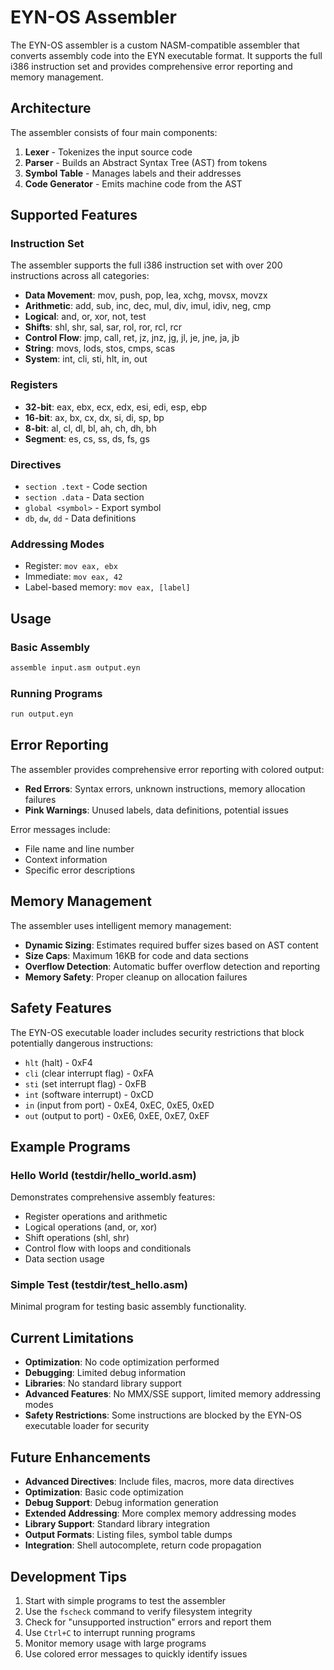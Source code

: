 # EYN-OS Assembler

The EYN-OS assembler is a custom NASM-compatible assembler that converts assembly code into the EYN executable format. It supports the full i386 instruction set and provides comprehensive error reporting and memory management.

## Architecture

The assembler consists of four main components:

1. **Lexer** - Tokenizes the input source code
2. **Parser** - Builds an Abstract Syntax Tree (AST) from tokens
3. **Symbol Table** - Manages labels and their addresses
4. **Code Generator** - Emits machine code from the AST

## Supported Features

### Instruction Set
The assembler supports the full i386 instruction set with over 200 instructions across all categories:

- **Data Movement**: mov, push, pop, lea, xchg, movsx, movzx
- **Arithmetic**: add, sub, inc, dec, mul, div, imul, idiv, neg, cmp
- **Logical**: and, or, xor, not, test
- **Shifts**: shl, shr, sal, sar, rol, ror, rcl, rcr
- **Control Flow**: jmp, call, ret, jz, jnz, jg, jl, je, jne, ja, jb
- **String**: movs, lods, stos, cmps, scas
- **System**: int, cli, sti, hlt, in, out

### Registers
- **32-bit**: eax, ebx, ecx, edx, esi, edi, esp, ebp
- **16-bit**: ax, bx, cx, dx, si, di, sp, bp
- **8-bit**: al, cl, dl, bl, ah, ch, dh, bh
- **Segment**: es, cs, ss, ds, fs, gs

### Directives
- `section .text` - Code section
- `section .data` - Data section
- `global <symbol>` - Export symbol
- `db`, `dw`, `dd` - Data definitions

### Addressing Modes
- Register: `mov eax, ebx`
- Immediate: `mov eax, 42`
- Label-based memory: `mov eax, [label]`

## Usage

### Basic Assembly
```bash
assemble input.asm output.eyn
```

### Running Programs
```bash
run output.eyn
```

## Error Reporting

The assembler provides comprehensive error reporting with colored output:

- **Red Errors**: Syntax errors, unknown instructions, memory allocation failures
- **Pink Warnings**: Unused labels, data definitions, potential issues

Error messages include:
- File name and line number
- Context information
- Specific error descriptions

## Memory Management

The assembler uses intelligent memory management:

- **Dynamic Sizing**: Estimates required buffer sizes based on AST content
- **Size Caps**: Maximum 16KB for code and data sections
- **Overflow Detection**: Automatic buffer overflow detection and reporting
- **Memory Safety**: Proper cleanup on allocation failures

## Safety Features

The EYN-OS executable loader includes security restrictions that block potentially dangerous instructions:

- `hlt` (halt) - 0xF4
- `cli` (clear interrupt flag) - 0xFA  
- `sti` (set interrupt flag) - 0xFB
- `int` (software interrupt) - 0xCD
- `in` (input from port) - 0xE4, 0xEC, 0xE5, 0xED
- `out` (output to port) - 0xE6, 0xEE, 0xE7, 0xEF

## Example Programs

### Hello World (testdir/hello_world.asm)
Demonstrates comprehensive assembly features:
- Register operations and arithmetic
- Logical operations (and, or, xor)
- Shift operations (shl, shr)
- Control flow with loops and conditionals
- Data section usage

### Simple Test (testdir/test_hello.asm)
Minimal program for testing basic assembly functionality.

## Current Limitations

- **Optimization**: No code optimization performed
- **Debugging**: Limited debug information
- **Libraries**: No standard library support
- **Advanced Features**: No MMX/SSE support, limited memory addressing modes
- **Safety Restrictions**: Some instructions are blocked by the EYN-OS executable loader for security

## Future Enhancements

- **Advanced Directives**: Include files, macros, more data directives
- **Optimization**: Basic code optimization
- **Debug Support**: Debug information generation
- **Extended Addressing**: More complex memory addressing modes
- **Library Support**: Standard library integration
- **Output Formats**: Listing files, symbol table dumps
- **Integration**: Shell autocomplete, return code propagation

## Development Tips

1. Start with simple programs to test the assembler
2. Use the `fscheck` command to verify filesystem integrity
3. Check for "unsupported instruction" errors and report them
4. Use `Ctrl+C` to interrupt running programs
5. Monitor memory usage with large programs
6. Use colored error messages to quickly identify issues
